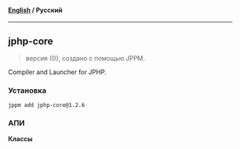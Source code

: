 #### [English](README.md) / **Русский**

---

## jphp-core
> версия {0}, создано с помощью JPPM.

Compiler and Launcher for JPHP.

### Установка
```
jppm add jphp-core@1.2.6
```

### АПИ
**Классы**